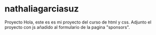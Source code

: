 # nathaliagarciasuz
Proyecto
Hola, este es es mi proyecto del curso de html y css. Adjunto el proyecto con js añadido al formulario de la pagina "sponsors".
